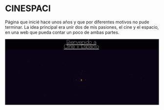 # CINESPACI
Página que inicié hace unos años y que por diferentes motivos no pude terminar.
La idea principal era unir dos de mis pasiones, el cine y el espacio, en una web que pueda contar un poco de ambas partes.

![Cinespacio background](https://github.com/RosLauga/cinespacio/blob/master/images/cinespacioreadme.jpg)
